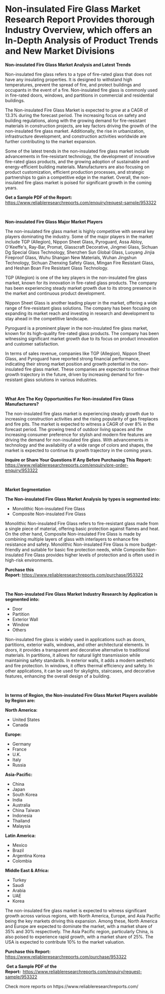 <p><h1>Non-insulated Fire Glass Market Research Report Provides thorough Industry Overview, which offers an In-Depth Analysis of Product Trends and New Market Divisions</h1></p><p><strong>Non-insulated Fire Glass Market Analysis and Latest Trends</strong></p>
<p><p>Non-insulated fire glass refers to a type of fire-rated glass that does not have any insulating properties. It is designed to withstand high temperatures, prevent the spread of fire, and protect buildings and occupants in the event of a fire. Non-insulated fire glass is commonly used in fire-rated doors, windows, and partitions in commercial and residential buildings.</p><p>The Non-insulated Fire Glass Market is expected to grow at a CAGR of 13.3% during the forecast period. The increasing focus on safety and building regulations, along with the growing demand for fire-resistant materials in construction projects, are key factors driving the growth of the non-insulated fire glass market. Additionally, the rise in urbanization, infrastructure development, and construction activities worldwide are further contributing to the market expansion.</p><p>Some of the latest trends in the non-insulated fire glass market include advancements in fire-resistant technology, the development of innovative fire-rated glass products, and the growing adoption of sustainable and energy-efficient building materials. Manufacturers are also focusing on product customization, efficient production processes, and strategic partnerships to gain a competitive edge in the market. Overall, the non-insulated fire glass market is poised for significant growth in the coming years.</p></p>
<p><strong>Get a Sample PDF of the Report:&nbsp;</strong> <a href="https://www.reliableresearchreports.com/enquiry/request-sample/953322">https://www.reliableresearchreports.com/enquiry/request-sample/953322</a></p>
<p>&nbsp;</p>
<p><strong>Non-insulated Fire Glass Major Market Players</strong></p>
<p><p>The non-insulated fire glass market is highly competitive with several key players dominating the industry. Some of the major players in the market include TGP (Allegion), Nippon Sheet Glass, Pyroguard, Assa Abloy, O'Keeffe's, Ray-Bar, Promat, Glasscraft Decorative, Jingmei Glass, Sichuan Dg Special Glass Technology, Shenzhen Sun Global Glass, Luoyang Jinjia Fireproof Glass, Wuhu Shangan New Materials, Wuhan Jingshun Technology, Sichuan Zhenxing Safety Glass, Mingan Fire Resistant Glass, and Heshan Boan Fire Resistant Glass Technology.</p><p>TGP (Allegion) is one of the key players in the non-insulated fire glass market, known for its innovation in fire-rated glass products. The company has been experiencing steady market growth due to its strong presence in the market and continuous product development.</p><p>Nippon Sheet Glass is another leading player in the market, offering a wide range of fire-resistant glass solutions. The company has been focusing on expanding its market reach and investing in research and development to stay ahead in the competitive landscape.</p><p>Pyroguard is a prominent player in the non-insulated fire glass market, known for its high-quality fire-rated glass products. The company has been witnessing significant market growth due to its focus on product innovation and customer satisfaction.</p><p>In terms of sales revenue, companies like TGP (Allegion), Nippon Sheet Glass, and Pyroguard have reported strong financial performance, indicating their strong market position and growth potential in the non-insulated fire glass market. These companies are expected to continue their growth trajectory in the future, driven by increasing demand for fire-resistant glass solutions in various industries.</p></p>
<p>&nbsp;</p>
<p><strong>What Are The Key Opportunities For Non-insulated Fire Glass Manufacturers?</strong></p>
<p><p>The non-insulated fire glass market is experiencing steady growth due to increasing construction activities and the rising popularity of gas fireplaces and fire pits. The market is expected to witness a CAGR of over 8% in the forecast period. The growing trend of outdoor living spaces and the increasing consumer preference for stylish and modern fire features are driving the demand for non-insulated fire glass. With advancements in technology and the availability of a wide range of colors and shapes, the market is expected to continue its growth trajectory in the coming years.</p></p>
<p><strong>Inquire or Share Your Questions If Any Before Purchasing This Report:</strong> <a href="https://www.reliableresearchreports.com/enquiry/pre-order-enquiry/953322">https://www.reliableresearchreports.com/enquiry/pre-order-enquiry/953322</a></p>
<p>&nbsp;</p>
<p><strong>Market Segmentation</strong></p>
<p><strong>The Non-insulated Fire Glass Market Analysis by types is segmented into:</strong></p>
<p><ul><li>Monolithic Non-insulated Fire Glass</li><li>Composite Non-insulated Fire Glass</li></ul></p>
<p><p>Monolithic Non-insulated Fire Glass refers to fire-resistant glass made from a single piece of material, offering basic protection against flames and heat. On the other hand, Composite Non-insulated Fire Glass is made by combining multiple layers of glass with interlayers to enhance fire resistance and safety. Monolithic Non-insulated Fire Glass is more budget-friendly and suitable for basic fire protection needs, while Composite Non-insulated Fire Glass provides higher levels of protection and is often used in high-risk environments.</p></p>
<p><strong>Purchase this Report:&nbsp;</strong><a href="https://www.reliableresearchreports.com/purchase/953322">https://www.reliableresearchreports.com/purchase/953322</a></p>
<p>&nbsp;</p>
<p><strong>The Non-insulated Fire Glass Market Industry Research by Application is segmented into:</strong></p>
<p><ul><li>Door</li><li>Partition</li><li>Exterior Wall</li><li>Window</li><li>Others</li></ul></p>
<p><p>Non-insulated fire glass is widely used in applications such as doors, partitions, exterior walls, windows, and other architectural elements. In doors, it provides a transparent and decorative alternative to traditional materials. In partitions, it allows for natural light transmission while maintaining safety standards. In exterior walls, it adds a modern aesthetic and fire protection. In windows, it offers thermal efficiency and safety. In other applications, it can be used for skylights, staircases, and decorative features, enhancing the overall design of a building.</p></p>
<p>&nbsp;</p>
<p><strong>In terms of Region, the Non-insulated Fire Glass Market Players available by Region are:</strong></p>
<p>
    <p> <strong> North America: </strong>
        <ul>
            <li>United States</li>
            <li>Canada</li>
        </ul>
        </p> 
    <p> <strong> Europe: </strong>
        <ul>
            <li>Germany</li>
            <li>France</li>
            <li>U.K.</li>
            <li>Italy</li>
            <li>Russia</li>
        </ul>
        </p> 
    <p> <strong> Asia-Pacific: </strong>
        <ul>
            <li>China</li>
            <li>Japan</li>
            <li>South Korea</li>
            <li>India</li>
            <li>Australia</li>
            <li>China Taiwan</li>
            <li>Indonesia</li>
            <li>Thailand</li>
            <li>Malaysia</li>
        </ul>
        </p> 
    <p> <strong> Latin America: </strong>
        <ul>
            <li>Mexico</li>
            <li>Brazil</li>
            <li>Argentina Korea</li>
            <li>Colombia</li>
        </ul>
        </p> 
    <p> <strong> Middle East & Africa: </strong>
        <ul>
            <li>Turkey</li>
            <li>Saudi</li>
            <li>Arabia</li>
            <li>UAE</li>
            <li>Korea</li>
        </ul>
    </p>
    </p>
<p><p>The non-insulated fire glass market is expected to witness significant growth across various regions, with North America, Europe, and Asia Pacific being the key markets driving this expansion. Among these, North America and Europe are expected to dominate the market, with a market share of 35% and 30% respectively. The Asia Pacific region, particularly China, is also poised to experience rapid growth, with a market share of 25%. The USA is expected to contribute 10% to the market valuation.</p></p>
<p><strong>Purchase this Report: </strong><a href="https://www.reliableresearchreports.com/purchase/953322">https://www.reliableresearchreports.com/purchase/953322</a></p>
<p>&nbsp;<strong>Get a Sample PDF of the Report:&nbsp;&nbsp;</strong><a href="https://www.reliableresearchreports.com/enquiry/request-sample/953322">https://www.reliableresearchreports.com/enquiry/request-sample/953322</a></p>
<p><strong></strong></p>
<p>Check more reports on https://www.reliableresearchreports.com/</p>